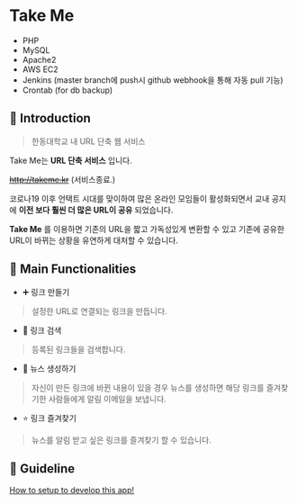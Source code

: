 # Take Me
- PHP
- MySQL
- Apache2
- AWS EC2
- Jenkins (master branch에 push시 github webhook을 통해 자동 pull 기능)
- Crontab (for db backup)

## 🤗 Introduction

> 한동대학교 내 URL 단축 웹 서비스

Take Me는 __URL 단축 서비스__ 입니다.

~~http://takeme.kr~~ (서비스종료.)

코로나19 이후 언택트 시대를 맞이하여 많은 온라인 모임들이 활성화되면서
교내 공지에 __이전 보다 훨씬 더 많은 URL이 공유__ 되었습니다.

__Take Me__ 를 이용하면 기존의 URL을 짧고 가독성있게 변환할 수 있고
기존에 공유한 URL이 바뀌는 상황을 유연하게 대처할 수 있습니다.



## 🚗 Main Functionalities
- ➕ 링크 만들기
> 설정한 URL로 연결되는 링크을 만듭니다.

- 🔎 링크 검색
> 등록된 링크들을 검색합니다.

- 📰 뉴스 생성하기
> 자신이 만든 링크에 바뀐 내용이 있을 경우 뉴스를 생성하면 해당 링크를 즐겨찾기한 사람들에게 알림 이메일을 보냅니다.

- ⭐️ 링크 즐겨찾기
> 뉴스를 알림 받고 싶은 링크를 즐겨찾기 할 수 있습니다.

## 🧭 Guideline
[How to setup to develop this app!](https://github.com/HGUfuzzing/TakeMe/blob/master/Guideline.md)
